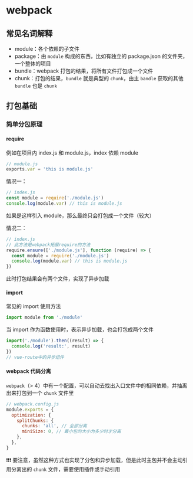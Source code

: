 # webpack

## 常见名词解释

- module：各个依赖的子文件
- package：由 `module` 构成的东西，比如有独立的 package.json 的文件夹，一个整体的项目
- bundle：webpack 打包的结果，将所有文件打包成一个文件
- chunk：打包的结果，`bundle` 就是典型的 `chunk`，由主 `bandle` 获取的其他 `bundle` 也是 `chunk`

## 打包基础

### 简单分包原理

#### require

例如在项目内 index.js 和 module.js，index 依赖 module

```js
// module.js
exports.var = 'this is module.js'
```

情况一：

```js
// index.js
const module = require('./module.js')
console.log(module.var) // this is module.js
```

如果是这样引入 module，那么最终只会打包成一个文件（较大）

情况二：

```js
// index.js
// 此方法是webpack拓展require的方法
require.ensure(['./module.js'], function (require) => {
  const module = require('./module.js')
  console.log(module.var) // this is module.js
})
```

此时打包结果会有两个文件，实现了异步加载

#### import

常见的 import 使用方法

```js
import module from './module'
```

当 import 作为函数使用时，表示异步加载，也会打包成两个文件

```js
import('./module').then((result) => {
  console.log('result:', result)
})
// vue-route中的异步组件
```

#### webpack 代码分离

`webpack`（> 4）中有一个配置，可以自动去找出入口文件中的相同依赖，并抽离出来打包到一个 `chunk` 文件里

```js
// webpack.config.js
module.exports = {
  optimization: {
    splitChunks: {
      chunks: 'all', // 全部分离
      miniSize: 0, // 最小包的大小为多少时才分离
    },
  },
}
```

❗❗❗ 要注意，虽然这种方式也实现了分包和异步加载，但是此时主包并不会主动引用分离出的 `chunk` 文件，需要使用插件或手动引用
